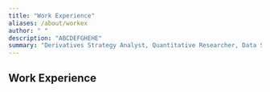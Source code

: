 ```yaml
---
title: "Work Experience"
aliases: /about/workex
author: " "
description: "ABCDEFGHEHE" 
summary: "Derivatives Strategy Analyst, Quantitative Researcher, Data Scientist, Quantitative Analyst, Software Engineer" 
---
```

## Work Experience